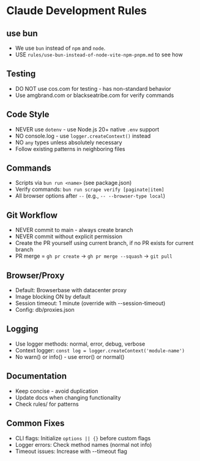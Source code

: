 # Claude Development Rules

## use bun
- We use `bun` instead of `npm` and `node`.
- USE `rules/use-bun-instead-of-node-vite-npm-pnpm.md` to see how

## Testing
- DO NOT use cos.com for testing - has non-standard behavior
- Use amgbrand.com or blackseatribe.com for verify commands

## Code Style
- NEVER use `dotenv` - use Node.js 20+ native `.env` support
- NO console.log - use `logger.createContext()` instead
- NO `any` types unless absolutely necessary
- Follow existing patterns in neighboring files

## Commands
- Scripts via `bun run <name>` (see package.json)
- Verify commands: `bun run scrape verify [paginate|item]`
- All browser options after `--` (e.g., `-- --browser-type local`)

## Git Workflow
- NEVER commit to main - always create branch
- NEVER commit without explicit permission
- Create the PR yourself using current branch, if no PR exists for current branch
- PR merge = `gh pr create` → `gh pr merge --squash` → `git pull`

## Browser/Proxy
- Default: Browserbase with datacenter proxy
- Image blocking ON by default
- Session timeout: 1 minute (override with --session-timeout)
- Config: db/proxies.json

## Logging
- Use logger methods: normal, error, debug, verbose
- Context logger: `const log = logger.createContext('module-name')`
- No warn() or info() - use error() or normal()

## Documentation
- Keep concise - avoid duplication
- Update docs when changing functionality
- Check rules/ for patterns

## Common Fixes
- CLI flags: Initialize `options || {}` before custom flags
- Logger errors: Check method names (normal not info)
- Timeout issues: Increase with --timeout flag
